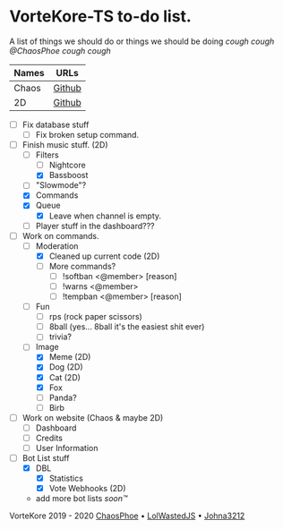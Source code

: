 # VorteKore-TS to-do list.

A list of things we should do or things we should be doing *cough cough @ChaosPhoe cough cough*  

| Names | URLs |
|:------|:----:|
| Chaos | [Github](https://github.com/chaosphoe) |
| 2D | [Github](https://github.com/lolwastedjs/)

- [ ] Fix database stuff
	- [ ] Fix broken setup command.
- [ ] Finish music stuff. (2D)
	- [ ] Filters
		-	[ ] Nightcore
		- [x] Bassboost
  	- [ ] "Slowmode"?
	- [x] Commands
	- [x] Queue
		-	[x] Leave when channel is empty.
	- [ ] Player stuff in the dashboard???
- [ ] Work on commands.
	- [ ] Moderation
		- [x] Cleaned up current code (2D)
		- [ ] More commands?
			- [ ] !softban <@member> [reason]
			- [ ] !warns <@member>
			- [ ] !tempban <@member> [reason]
	- [ ] Fun
		- [ ] rps (rock paper scissors)
		- [ ] 8ball (yes... 8ball it's the easiest shit ever)
		- [ ] trivia?
	- [ ] Image
		- [x] Meme (2D)
		- [x] Dog (2D) 
		- [x] Cat (2D)
		- [x] Fox
		- [ ] Panda?
		- [ ] Birb
- [ ]	Work on website (Chaos & maybe 2D)
	- [ ] Dashboard
	- [ ] Credits
	- [ ] User Information
- [ ] Bot List stuff
	- [x] DBL
		- [x] Statistics
		- [x] Vote Webhooks (2D)
	- add more bot lists *soon™️*

VorteKore 2019 - 2020 
[ChaosPhoe](https://github.com/chaosphoe) &bull; [LolWastedJS](https://github.com/lolwastedjs) &bull; [Johna3212](https://github.com/johna3212)
